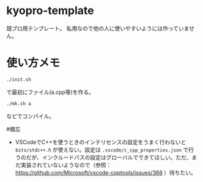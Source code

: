 # kyopro-template
競プロ用テンプレート。
私用なので他の人に使いやすいようには作っていません。

# 使い方メモ

```bash
./init.sh
```
で最初にファイル(a.cpp等)を作る。

```bash
./mk.sh a
```
などでコンパイル。

#備忘
- VSCodeでC++を使うときのインテリセンスの設定をうまく行わないと `bits/stdc++.h` が使えない。設定は `.vscode/c_cpp_properties.json` で行うのだが、インクルードパスの設定はグローバルでできてほしい。ただ、まだ実装されていないようなので（参照：https://github.com/Microsoft/vscode-cpptools/issues/368 ）待ちたい。
